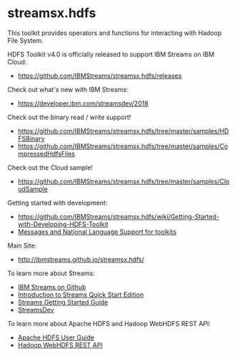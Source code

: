 streamsx.hdfs
=============
This toolkit provides operators and functions for interacting with Hadoop File System.

HDFS Toolkit v4.0 is officially released to support IBM Streams on IBM Cloud:
* https://github.com/IBMStreams/streamsx.hdfs/releases

Check out what's new with IBM Streams:
 * https://developer.ibm.com/streamsdev/2018

Check out the binary read / write support!
* https://github.com/IBMStreams/streamsx.hdfs/tree/master/samples/HDFSBinary
* https://github.com/IBMStreams/streamsx.hdfs/tree/master/samples/CompressedHdfsFiles

Check out the Cloud sample!
* https://github.com/IBMStreams/streamsx.hdfs/tree/master/samples/CloudSample


Getting started with development:
* https://github.com/IBMStreams/streamsx.hdfs/wiki/Getting-Started-with-Developing-HDFS-Toolkit
* [Messages and National Language Support for toolkits](https://github.com/IBMStreams/administration/wiki/Messages-and-National-Language-Support-for-toolkits)

Main Site:
* http://ibmstreams.github.io/streamsx.hdfs/

To learn more about Streams:
* [IBM Streams on Github](http://ibmstreams.github.io)
* [Introduction to Streams Quick Start Edition](http://ibmstreams.github.io/streamsx.documentation/docs/4.2/qse-intro/)
* [Streams Getting Started Guide](http://ibmstreams.github.io/streamsx.documentation/docs/4.2/qse-getting-started/)
* [StreamsDev](https://developer.ibm.com/streamsdev/)

To learn more about Apache HDFS and Hadoop WebHDFS REST API:
* [Apache HDFS User Guide](https://hadoop.apache.org/docs/r2.7.3/hadoop-project-dist/hadoop-hdfs/HdfsUserGuide.html)
* [Hadoop WebHDFS REST API](https://hadoop.apache.org/docs/r2.7.3/hadoop-project-dist/hadoop-hdfs/WebHDFS.html)



